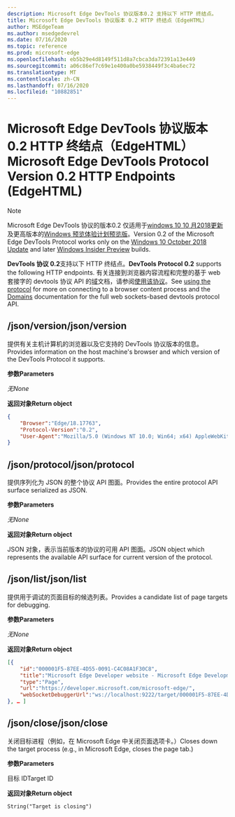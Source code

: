 ```yaml
---
description: Microsoft Edge DevTools 协议版本0.2 支持以下 HTTP 终结点。
title: Microsoft Edge DevTools 协议版本 0.2 HTTP 终结点（EdgeHTML）
author: MSEdgeTeam
ms.author: msedgedevrel
ms.date: 07/16/2020
ms.topic: reference
ms.prod: microsoft-edge
ms.openlocfilehash: eb5b29e4d8149f511d8a7cbca3da72391a13e449
ms.sourcegitcommit: a06c86ef7c69e1e400a0be5938449f3c4ba6ec72
ms.translationtype: MT
ms.contentlocale: zh-CN
ms.lasthandoff: 07/16/2020
ms.locfileid: "10882851"
---
```

# <span data-ttu-id="b822a-103">Microsoft Edge DevTools 协议版本 0.2 HTTP 终结点（EdgeHTML）</span><span class="sxs-lookup"><span data-stu-id="b822a-103">Microsoft Edge DevTools Protocol Version 0.2 HTTP Endpoints (EdgeHTML)</span></span>  

> [!NOTE]
> <span data-ttu-id="b822a-104">Microsoft Edge DevTools 协议的版本0.2 仅适用于[windows 10 10 月2018更新]()及更高版本的[Windows 预览体验计划预览版](https://insider.windows.com/en-us/getting-started/)。</span><span class="sxs-lookup"><span data-stu-id="b822a-104">Version 0.2 of the Microsoft Edge DevTools Protocol works only on the [Windows 10 October 2018 Update]() and later [Windows Insider Preview](https://insider.windows.com/en-us/getting-started/) builds.</span></span>

<span data-ttu-id="b822a-105">**DevTools 协议 0.2**支持以下 HTTP 终结点。</span><span class="sxs-lookup"><span data-stu-id="b822a-105">**DevTools Protocol 0.2** supports the following HTTP endpoints.</span></span> <span data-ttu-id="b822a-106">有关连接到浏览器内容流程和完整的基于 web 套接字的 devtools 协议 API 的[域](domains/index.md)文档，请参阅[使用该协议](../index.md#using-the-protocol)。</span><span class="sxs-lookup"><span data-stu-id="b822a-106">See [using the protocol](../index.md#using-the-protocol) for more on connecting to a browser content process and the [Domains](domains/index.md) documentation for the full web sockets-based devtools protocol API.</span></span>

## <span data-ttu-id="b822a-107">/json/version</span><span class="sxs-lookup"><span data-stu-id="b822a-107">/json/version</span></span>
<span data-ttu-id="b822a-108">提供有关主机计算机的浏览器以及它支持的 DevTools 协议版本的信息。</span><span class="sxs-lookup"><span data-stu-id="b822a-108">Provides information on the host machine's browser and which version of the DevTools Protocol it supports.</span></span>

**<span data-ttu-id="b822a-109">参数</span><span class="sxs-lookup"><span data-stu-id="b822a-109">Parameters</span></span>**

*<span data-ttu-id="b822a-110">无</span><span class="sxs-lookup"><span data-stu-id="b822a-110">None</span></span>*

**<span data-ttu-id="b822a-111">返回对象</span><span class="sxs-lookup"><span data-stu-id="b822a-111">Return object</span></span>**

```json
{
    "Browser":"Edge/18.17763",
    "Protocol-Version":"0.2",
    "User-Agent":"Mozilla/5.0 (Windows NT 10.0; Win64; x64) AppleWebKit/537.36 (KHTML, like Gecko) Chrome/64.0.3282.140 Safari/537.36 Edge/18.17763"
}
```

## <span data-ttu-id="b822a-112">/json/protocol</span><span class="sxs-lookup"><span data-stu-id="b822a-112">/json/protocol</span></span>

<span data-ttu-id="b822a-113">提供序列化为 JSON 的整个协议 API 图面。</span><span class="sxs-lookup"><span data-stu-id="b822a-113">Provides the entire protocol API surface serialized as JSON.</span></span>

**<span data-ttu-id="b822a-114">参数</span><span class="sxs-lookup"><span data-stu-id="b822a-114">Parameters</span></span>**

*<span data-ttu-id="b822a-115">无</span><span class="sxs-lookup"><span data-stu-id="b822a-115">None</span></span>*

**<span data-ttu-id="b822a-116">返回对象</span><span class="sxs-lookup"><span data-stu-id="b822a-116">Return object</span></span>**

<span data-ttu-id="b822a-117">JSON 对象，表示当前版本的协议的可用 API 图面。</span><span class="sxs-lookup"><span data-stu-id="b822a-117">JSON object which represents the available API surface for current version of the protocol.</span></span>

## <span data-ttu-id="b822a-118">/json/list</span><span class="sxs-lookup"><span data-stu-id="b822a-118">/json/list</span></span>

<span data-ttu-id="b822a-119">提供用于调试的页面目标的候选列表。</span><span class="sxs-lookup"><span data-stu-id="b822a-119">Provides a candidate list of page targets for debugging.</span></span>

**<span data-ttu-id="b822a-120">参数</span><span class="sxs-lookup"><span data-stu-id="b822a-120">Parameters</span></span>**

*<span data-ttu-id="b822a-121">无</span><span class="sxs-lookup"><span data-stu-id="b822a-121">None</span></span>*

**<span data-ttu-id="b822a-122">返回对象</span><span class="sxs-lookup"><span data-stu-id="b822a-122">Return object</span></span>**

```json
[{
    "id":"000001F5-87EE-4D55-0091-C4C08A1F30C8",
    "title":"Microsoft Edge Developer website - Microsoft Edge Development",
    "type":"Page",
    "url":"https://developer.microsoft.com/microsoft-edge/",
    "webSocketDebuggerUrl":"ws://localhost:9222/target/000001F5-87EE-4D55-0091-C4C08A1F30C8"
}, … ]
```

## <span data-ttu-id="b822a-123">/json/close</span><span class="sxs-lookup"><span data-stu-id="b822a-123">/json/close</span></span>

<span data-ttu-id="b822a-124">关闭目标进程（例如，在 Microsoft Edge 中关闭页面选项卡。）</span><span class="sxs-lookup"><span data-stu-id="b822a-124">Closes down the target process (e.g., in Microsoft Edge, closes the page tab.)</span></span>

**<span data-ttu-id="b822a-125">参数</span><span class="sxs-lookup"><span data-stu-id="b822a-125">Parameters</span></span>**

<span data-ttu-id="b822a-126">目标 ID</span><span class="sxs-lookup"><span data-stu-id="b822a-126">Target ID</span></span> 

**<span data-ttu-id="b822a-127">返回对象</span><span class="sxs-lookup"><span data-stu-id="b822a-127">Return object</span></span>**

```
String("Target is closing")
```
